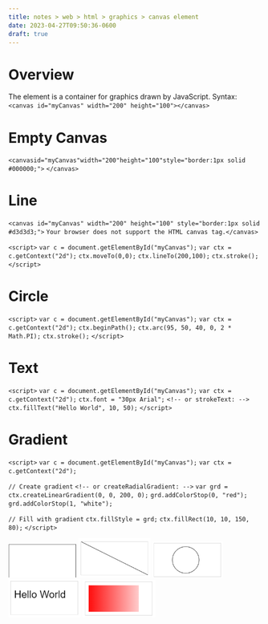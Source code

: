 ```yaml
---
title: notes > web > html > graphics > canvas element
date: 2023-04-27T09:50:36-0600
draft: true
---
```

# Overview
The <canvas> element is a container for graphics drawn by JavaScript.
Syntax: `<canvas id="myCanvas" width="200" height="100"></canvas>`

# Empty Canvas
`<canvasid="myCanvas"width="200"height="100"style="border:1px solid #000000;">`
`</canvas>`

# Line
`<canvas id="myCanvas" width="200" height="100" style="border:1px solid #d3d3d3;">`
`Your browser does not support the HTML canvas tag.</canvas>`

`<script>`
`var c = document.getElementById("myCanvas");`
`var ctx = c.getContext("2d");`
`ctx.moveTo(0,0);`
`ctx.lineTo(200,100);`
`ctx.stroke();`
`</script>`

# Circle
`<script>`
`var c = document.getElementById("myCanvas");`
`var ctx = c.getContext("2d");`
`ctx.beginPath();`
`ctx.arc(95, 50, 40, 0, 2 * Math.PI);`
`ctx.stroke();`
`</script>`

# Text
`<script>`
`var c = document.getElementById("myCanvas");`
`var ctx = c.getContext("2d");`
`ctx.font = "30px Arial";`
`<!-- or strokeText: -->`
`ctx.fillText("Hello World", 10, 50);`
`</script>`

# Gradient
`<script>`
`var c = document.getElementById("myCanvas");`
`var ctx = c.getContext("2d");`

`// Create gradient`
`<!-- or createRadialGradient: -->`
`var grd = ctx.createLinearGradient(0, 0, 200, 0);`
`grd.addColorStop(0, "red");`
`grd.addColorStop(1, "white");`

`// Fill with gradient`
`ctx.fillStyle = grd;`
`ctx.fillRect(10, 10, 150, 80);`
`</script>`

<img src="xHTML_Graphics---canvas--Element-image1.png" style="width:1.40833in;height:0.7in" />

<img src="xHTML_Graphics---canvas--Element-image2.png" style="width:1.5in;height:0.81667in" />

<img src="xHTML_Graphics---canvas--Element-image3.png" style="width:1.46667in;height:0.75in" />

<img src="xHTML_Graphics---canvas--Element-image4.png" style="width:1.5in;height:0.79167in" />

<img src="xHTML_Graphics---canvas--Element-image5.png" style="width:1.50833in;height:0.775in" />



